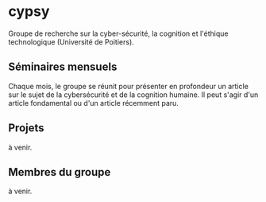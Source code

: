# cypsy

Groupe de recherche sur la cyber-sécurité, la cognition et l'éthique technologique (Université de Poitiers).

## Séminaires mensuels

Chaque mois, le groupe se réunit pour présenter en profondeur un article sur le sujet de la cybersécurité et de la cognition humaine. Il peut s'agir d'un article fondamental ou d'un article récemment paru.

## Projets

à venir.

## Membres du groupe

à venir.

